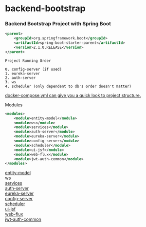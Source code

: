 # backend-bootstrap

### Backend Bootstrap Project with Spring Boot

```xml
<parent>
    <groupId>org.springframework.boot</groupId>
    <artifactId>spring-boot-starter-parent</artifactId>
    <version>2.1.0.RELEASE</version>
</parent>
```

```text
Project Running Order

0. config-server (if used)
1. eureka-server
2. auth-server
3. ws
4. scheduler (only dependent to db's order doesn't matter)

```

[docker-compose.yml can give you a quick look to project structure.](./docker-compose.yml)<br/>

Modules
```xml
<modules>
    <module>entity-model</module>
    <module>ws</module>
    <module>services</module>
    <module>auth-server</module>
    <module>eureka-server</module>
    <module>config-server</module>
    <module>scheduler</module>
    <module>ui-jsf</module>
    <module>web-flux</module>
    <module>jwt-auth-common</module>
</modules>
```

[entity-model](./entity-model/README.md)<br/>
[ws](./ws/README.md)<br/>
[services](./services/README.md)<br/>
[auth-server](./auth-server/README.md)<br/>
[eureka-server](./eureka-server/README.md)<br/>
[config-server](./config-server/README.md)<br/>
[scheduler](./scheduler/README.md)<br/>
[ui-jsf](./ui-jsf/README.md)<br/>
[web-flux](./web-flux/README.md)<br/>
[jwt-auth-common](./entitymodel/README.md)<br/>
